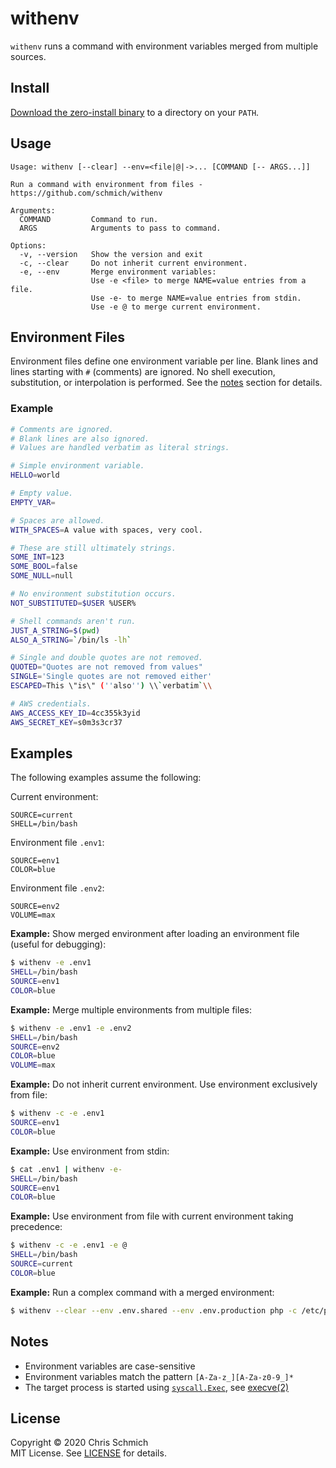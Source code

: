 # withenv

`withenv` runs a command with environment variables merged from multiple sources.

## Install

[Download the zero-install binary](https://github.com/schmich/withenv/releases) to a directory on your `PATH`.

## Usage

```
Usage: withenv [--clear] --env=<file|@|->... [COMMAND [-- ARGS...]]

Run a command with environment from files - https://github.com/schmich/withenv

Arguments:
  COMMAND         Command to run.
  ARGS            Arguments to pass to command.

Options:
  -v, --version   Show the version and exit
  -c, --clear     Do not inherit current environment.
  -e, --env       Merge environment variables:
                  Use -e <file> to merge NAME=value entries from a file.
                  Use -e- to merge NAME=value entries from stdin.
                  Use -e @ to merge current environment.
```

## Environment Files

Environment files define one environment variable per line. Blank lines and lines starting with `#` (comments) are ignored. No shell execution, substitution, or interpolation is performed. See the [notes](#notes) section for details.

### Example

```bash
# Comments are ignored.
# Blank lines are also ignored.
# Values are handled verbatim as literal strings.

# Simple environment variable.
HELLO=world

# Empty value.
EMPTY_VAR=

# Spaces are allowed.
WITH_SPACES=A value with spaces, very cool.

# These are still ultimately strings.
SOME_INT=123
SOME_BOOL=false
SOME_NULL=null

# No environment substitution occurs.
NOT_SUBSTITUTED=$USER %USER%

# Shell commands aren't run.
JUST_A_STRING=$(pwd)
ALSO_A_STRING=`/bin/ls -lh`

# Single and double quotes are not removed.
QUOTED="Quotes are not removed from values"
SINGLE='Single quotes are not removed either'
ESCAPED=This \"is\" (''also'') \\`verbatim`\\

# AWS credentials.
AWS_ACCESS_KEY_ID=4cc355k3yid
AWS_SECRET_KEY=s0m3s3cr37
```

## Examples

The following examples assume the following:

Current environment:
```
SOURCE=current
SHELL=/bin/bash
```

Environment file `.env1`:
```
SOURCE=env1
COLOR=blue
```

Environment file `.env2`:
```
SOURCE=env2
VOLUME=max
```

**Example:** Show merged environment after loading an environment file (useful for debugging):

```bash
$ withenv -e .env1
SHELL=/bin/bash
SOURCE=env1
COLOR=blue
```

**Example:** Merge multiple environments from multiple files:

```bash
$ withenv -e .env1 -e .env2
SHELL=/bin/bash
SOURCE=env2
COLOR=blue
VOLUME=max
```

**Example:** Do not inherit current environment. Use environment exclusively from file:

```bash
$ withenv -c -e .env1
SOURCE=env1
COLOR=blue
```

**Example:** Use environment from stdin:

```bash
$ cat .env1 | withenv -e-
SHELL=/bin/bash
SOURCE=env1
COLOR=blue
```

**Example:** Use environment from file with current environment taking precedence:

```bash
$ withenv -c -e .env1 -e @
SHELL=/bin/bash
SOURCE=current
COLOR=blue
```

**Example:** Run a complex command with a merged environment:

```bash
$ withenv --clear --env .env.shared --env .env.production php -c /etc/php -f MyScript.php > out.log
```

## Notes

- Environment variables are case-sensitive
- Environment variables match the pattern `[A-Za-z_][A-Za-z0-9_]*`
- The target process is started using [`syscall.Exec`](https://golang.org/pkg/syscall/#Exec), see [execve(2)](https://linux.die.net/man/2/execve)

## License

Copyright &copy; 2020 Chris Schmich  \
MIT License. See [LICENSE](LICENSE) for details.
